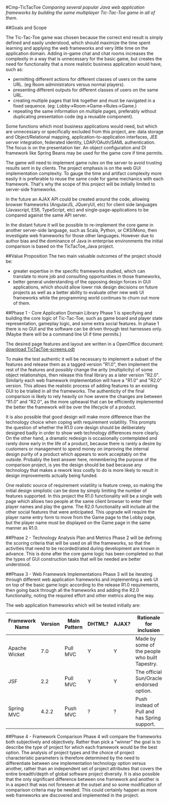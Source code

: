 #Cmp-TicTacToe
*Comparing several popular Java web application frameworks by building the same multiplayer Tic-Tac-Toe game in all of them.*

##Goals and Scope

The Tic-Tac-Toe game was chosen because the correct end result is simply defined and easily understood, which should maximize the time spent learning and applying the web frameworks and very little time on the application domain. Adding in-game chat and chat rooms increases the complexity in a way that is unnecessary for the basic game, but creates the need for functionality that a more realistic business application would have, such as:
 * permitting different actions for different classes of users on the same URL. (eg Room administrators versus normal players).
 * presenting different outputs for different classes of users on the same URL.
 * creating multiple pages that link together and must be navigated in a fixed sequence. (eg: Lobby->Room->Game->Rules->Game.)
 * repeating the same information on multiple pages, preferably without duplicating presentation code (eg a reusable component).

Some functions which most business applications would need, but which are unnecessary or specifically excluded from this project, are: data storage and Object/Relational mapping, application-to-application interfaces, JEE server integration, federated identity, LDAP/OAuth/SAML authentication. The focus is on the presentation tier. An object configuration and DI framework like Spring Beans may be used for the game core if time permits. 

The game will need to implement game rules on the server to avoid trusting results sent in by clients. The project emphasis is on the web GUI implementation complexity. To gauge the time and artifact complexity more easily it is preferable to reuse the same code for game mechanics with each framework. That's why the scope of this project will be initially limited to server-side frameworks.

In the future an AJAX API could be created around the code, allowing browser frameworks (AngularJS, JQueryUI, etc) for client side languages (Javascript, ES6, TypeScript, etc) and single-page-applications to be compared against the same API server.

In the distant future it will be possible to re-implement the core game in another server-side language, such as Scala, Python, or C#3/Mono, then investigate web frameworks for those other languages. However due to author bias and the dominance of Java in enterprise environments the initial comparison is based on the TicTacToe_Java project.

##Value Proposition
The two main valuable outcomes of the project should be:  
 * greater expertise in the specific frameworks studied, which can translate to more job and consulting opportunities in those frameworks,
 * better general understanding of the opposing design forces in GUI applications, which should allow lower risk design decisions on future projects as well as a better ability to evaluate other new web UI frameworks while the programming world continues to churn out more of them.

##Phase 1 - Core Application Domain Library
Phase 1 is specifying and building the core logic of Tic-Tac-Toe, such as game board and player state representation, gameplay logic, and some extra social features. In phase 1 there is no GUI and the software can be driven through test harnesses only. (Maybe there will be a command line UI if time permits.)

The desired page features and layout are written in a OpenOffice document:  
  [download TicTacToe-screens.odt](GameDesign/TicTacToe-screens.odt?raw=true) 

To make the test authentic it will be necessary to implement a subset of the features and release them as a tagged version "R1.0", then implement the rest of the features and possibly change the arity (multiplicity) of some object relationships, then release this final library as a later version "R2.0". Similarly each web framework implementation will have a "R1.0" and "R2.0" version. This allows the realistic process of adding features to an existing GUI to be trialled in all the frameworks. The authenticity of the final comparison is likely to rely heavily on how severe the changes are between "R1.0" and "R2.0", as the more upheaval that can be efficiently implemented the better the framework will be over the lifecycle of a product. 

It is also possible that good design will make more difference than the technology choice when coping with requirement volatility. This prompts the question of whether the R1.0 core design should be deliberately designed badly in order to show web technology differences more clearly. On the other hand, a dramatic redesign is occasionally contemplated and rarely done early in the life of a product, because there is rarely a desire by customers or management to spend money on improving the internal design purity of a product which appears to work acceptably on the outside. Probably the best answer here, remembering the purpose of the comparison project, is yes the design should be bad because any technology that makes a rework less costly to do is more likely to result in design improvements actually being funded.

One realistic source of requirement volatility is feature creep, so making the initial design simplistic can be done by simply limiting the number of features supported. In this project the R1.0 functionality will be a single web page which allows two people at the same client browser to enter their player names and play the game. The R2.0 functionality will include all the other social features that were anticipated. This upgrade will require the player name entry form to move from the Game page to the Lobby page, but the player name must be displayed on the Game page in the same manner as R1.0.


##Phase 2 - Technology Analysis Plan and Metrics
Phase 2 will be defining the scoring criteria that will be used on all the frameworks, so that the activities that need to be recorded/rated during development are known in advance. This is done after the core game logic has been completed so that the types of GUI construction tasks that will be needed are better understood. 

##Phase 3 - Web Framework Implementations 
Phase 3 will be iterating through different web application frameworks and implementing a web UI on top of the basic game logic according to the release R1.0 requirements, then going back through all the frameworks and adding the R2.0 functionality, noting the required effort and other metrics along the way.

The web application frameworks which will be tested initially are:

| Framework Name | Version | Main Pattern | DHTML? | AJAX? | Rationale for inclusion | Examples |  
| ------------- |------- | ------------ | ------ | ----- | ----------------- | ----------------- |  
| Apache Wicket | 7.0 | Pull MVC | Y | Y | Made by some of the people who built Tapestry. | http://builtwithwicket.tumblr.com |  
| JSF 			| 2.2 | Pull MVC | Y | Y | The official Sun/Oracle endorsed option.| ? |  
| Spring MVC  | 4.2.2 | Push MVC | ? | ? | Push instead of Pull and has Spring support. | ? |

##Phase 4 - Framework Comparison
Phase 4 will compare the frameworks both subjectively and objectively. Rather than pick a "winner" the goal is to describe the type of project for which each framework would be the best option. The analysis of project types and the choice of project characteristic parameters is therefore determined by the need to differentiate between one implementation technology option versus another, rather than an independent set of project attributes that covers the entire breadth/depth of global software project diversity. 
It is also possible that the only significant difference between one framework and another is in a aspect that was not foreseen at the outset and so some modification of comparison criteria may be needed. This could certainly happen as more web frameworks are discovered and implemented in the project.

